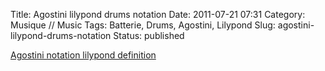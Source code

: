 Title: Agostini lilypond drums notation
Date: 2011-07-21 07:31
Category: Musique // Music
Tags: Batterie, Drums, Agostini, Lilypond
Slug: agostini-lilypond-drums-notation
Status: published

[Agostini notation lilypond
definition](files/agostini.ly)
